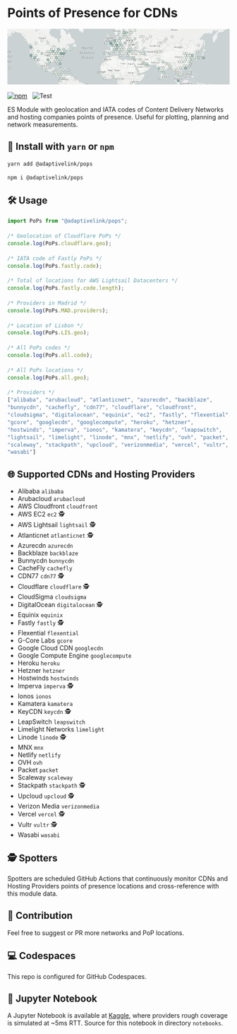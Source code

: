 # Points of Presence for CDNs

![Banner](/banner.png)

[![npm](https://img.shields.io/npm/v/@adaptivelink/pops.svg)](https://www.npmjs.com/package/@adaptivelink/pops) &nbsp; ![Test](https://github.com/adaptive/pops/workflows/Test/badge.svg?branch=main)

ES Module with geolocation and IATA codes of Content Delivery Networks and hosting companies  points of presence. Useful for plotting, planning and network measurements.

## 🔨 Install with `yarn` or `npm`

```bash
yarn add @adaptivelink/pops
```

```bash
npm i @adaptivelink/pops
```

## 🛠️ Usage

```javascript
import PoPs from "@adaptivelink/pops";

/* Geolocation of Cloudflare PoPs */
console.log(PoPs.cloudflare.geo);

/* IATA code of Fastly PoPs */
console.log(PoPs.fastly.code);

/* Total of locations for AWS Lightsail Datacenters */
console.log(PoPs.fastly.code.length);

/* Providers in Madrid */
console.log(PoPs.MAD.providers);

/* Location of Lisbon */
console.log(PoPs.LIS.geo);

/* All PoPs codes */
console.log(PoPs.all.code);

/* All PoPs locations */
console.log(PoPs.all.geo);

/* Providers */
["alibaba", "arubacloud", "atlanticnet", "azurecdn", "backblaze",
"bunnycdn", "cachefly", "cdn77", "cloudflare", "cloudfront",
"cloudsigma", "digitalocean", "equinix", "ec2", "fastly", "flexential",
"gcore", "googlecdn", "googlecompute", "heroku", "hetzner",
"hostwinds", "imperva", "ionos", "kamatera", "keycdn", "leapswitch",
"lightsail", "limelight", "linode", "mnx", "netlify", "ovh", "packet",
"scaleway", "stackpath", "upcloud", "verizonmedia", "vercel", "vultr",
"wasabi"]
```

## 🌐 Supported CDNs and Hosting Providers

*   Alibaba ```alibaba```
*   Arubacloud ```arubacloud```
*   AWS Cloudfront ```cloudfront```
*   AWS EC2 ```ec2``` 🕵️
*   AWS Lightsail ```lightsail``` 🕵️
*   Atlanticnet ```atlanticnet``` 🕵️
*   Azurecdn ```azurecdn```
*   Backblaze ```backblaze```
*   Bunnycdn ```bunnycdn```
*   CacheFly ```cachefly```
*   CDN77 ```cdn77``` 🕵️
*   Cloudflare ```cloudflare``` 🕵️
*   CloudSigma ```cloudsigma```
*   DigitalOcean ```digitalocean``` 🕵️
*   Equinix ```equinix```
*   Fastly ```fastly``` 🕵️
*   Flexential ```flexential```
*   G-Core Labs ```gcore```
*   Google Cloud CDN ```googlecdn```
*   Google Compute Engine ```googlecompute```
*   Heroku ```heroku```
*   Hetzner ```hetzner```
*   Hostwinds ```hostwinds```
*   Imperva ```imperva``` 🕵️
*   Ionos ```ionos```
*   Kamatera ```kamatera```
*   KeyCDN ```keycdn``` 🕵️
*   LeapSwitch ```leapswitch```
*   Limelight Networks ```limelight```
*   Linode ```linode``` 🕵️
*   MNX ```mnx```
*   Netlify ```netlify```
*   OVH ```ovh```
*   Packet ```packet```
*   Scaleway ```scaleway```
*   Stackpath ```stackpath``` 🕵️
*   Upcloud ```upcloud``` 🕵️
*   Verizon Media ```verizonmedia```
*   Vercel ```vercel``` 🕵️
*   Vultr ```vultr``` 🕵️
*   Wasabi ```wasabi```

## 🕵️ Spotters

Spotters are scheduled GitHub Actions that continuously monitor CDNs and Hosting Providers points of presence locations and cross-reference with this module data.

## 🥰 Contribution

Feel free to suggest or PR more networks and PoP locations.

## 💻 Codespaces

This repo is configured for GitHub Codespaces.

## 📒 Jupyter Notebook

A Jupyter Notebook is available at [Kaggle](https://www.kaggle.com/hugoromano/pops-notebook/), where providers rough coverage is simulated at ~5ms RTT. Source for this notebook in directory `notebooks`.